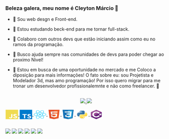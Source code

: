 ### Beleza galera, meu nome é Cleyton Márcio 👋



- 🔭 Sou web desgn e Front-end.
- 🌱 Estou estudando beck-end para me tornar full-stack.
- 👯 Colaboro com outros devs que estão iniciando assim como eu no ramos da programação.
- 🤔 Busco ajuda sempre nas comunidades de devs para poder chegar ao proximo Nivel! 
- 🚀 Estou em busca de uma oportunidade no mercado e me Coloco a diposição para mais informações!
     O fato sobre eu: sou Projetista e Modelador 3d, mas amo programação! Por isso quero migrar 
     para me tronar um desenvolvedor profissionalemnte e não como freelancer. 💪
      
   ##
   
<div align="center">
  <a href="https://github.com/cleytonmsouza">
  <img height="180em" src="https://github-readme-stats.vercel.app/api?username=cleytonmsouza&show_icons=true&theme=dracula&include_all_commits=true&count_private=true"/>
  <img height="180em" src="https://github-readme-stats.vercel.app/api/top-langs/?username=cleytonmsouza&layout=compact&langs_count=7&theme=dracula"/>
</div>
  <div style="display: inline_block"><br>
  <img align="center" alt="cleytonmsouza-Js" height="30" width="40" src="https://raw.githubusercontent.com/devicons/devicon/master/icons/javascript/javascript-plain.svg">
  <img align="center" alt="cleytonmsouza-Ts" height="30" width="40" src="https://raw.githubusercontent.com/devicons/devicon/master/icons/typescript/typescript-plain.svg">
  <img align="center" alt="cleytonmsouza-React" height="30" width="40" src="https://raw.githubusercontent.com/devicons/devicon/master/icons/react/react-original.svg">
  <img align="center" alt="cleytonmsouza-HTML" height="30" width="40" src="https://raw.githubusercontent.com/devicons/devicon/master/icons/html5/html5-original.svg">
  <img align="center" alt="cleytonmsouza-CSS" height="30" width="40" src="https://raw.githubusercontent.com/devicons/devicon/master/icons/css3/css3-original.svg">
  <img align="center" alt="cleytonmsouza-Python" height="30" width="40" src="https://raw.githubusercontent.com/devicons/devicon/master/icons/python/python-original.svg">
  <img align="center" alt="cleytonmsouza-Csharp" height="30" width="40" src="https://raw.githubusercontent.com/devicons/devicon/master/icons/csharp/csharp-original.svg">
  
</div>
  
  ##
  
  <div>
     <a href="https://www.youtube.com/channel/UC2U1gDC0xw6lgrwB3-Mqgdg" target="_blank"><img src="https://img.shields.io/badge/YouTube-FF0000?style=for-the-badge&logo=youtube&logoColor=white" target="_blank"></a>
  <a href="https://www.instagram.com/cleytonmsouza/" target="_blank"><img src="https://img.shields.io/badge/-Instagram-%23E4405F?style=for-the-badge&logo=instagram&logoColor=white" target="_blank"></a>
 	<a href="https://www.twitch.tv/cleytonmsouza" target="_blank"><img src="https://img.shields.io/badge/Twitch-9146FF?style=for-the-badge&logo=twitch&logoColor=white" target="_blank"></a>
 <a href="https://discord.gg/COXINHA3D#8549" target="_blank"><img src="https://img.shields.io/badge/Discord-7289DA?style=for-the-badge&logo=discord&logoColor=white" target="_blank"></a> 
  <a href = "mailto:cleytonmsouza@gmail.com"><img src="https://img.shields.io/badge/-Gmail-%23333?style=for-the-badge&logo=gmail&logoColor=white" target="_blank"></a>
  <a href="linkedin.com/in/cleyton-marcio-souza-8a9834176" target="_blank"><img src="https://img.shields.io/badge/-LinkedIn-%230077B5?style=for-the-badge&logo=linkedin&logoColor=white" target="_blank"></a> 
 
  
    
  </div>
   

